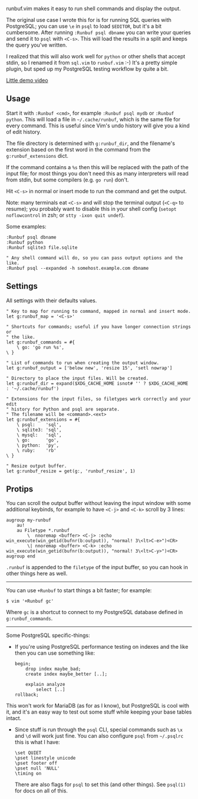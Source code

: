 runbuf.vim makes it easy to run shell commands and display the output.

The original use case I wrote this for is for running SQL queries with
PostgreSQL; you can use `\e` in `psql` to load `$EDITOR`, but it's a bit
cumbersome. After running `:Runbuf psql dbname` you can write your queries and
send it to `psql` with `<C-s>`. This will load the results in a split and keeps
the query you've written.

I realized that this will also work well for `python` or other shells that
accept stdin, so I renamed it from `sql.vim` to `runbuf.vim` :-) It's a pretty
simple plugin, but sped up my PostgreSQL testing workflow by quite a bit.

[Little demo video](http://tmp.arp242.net/runbuf-demo.mp4)

Usage
-----

Start it with `:Runbuf <cmd>`, for example `:Runbuf psql mydb` or `:Runbuf
python`. This will load a file in `~/.cache/runbuf`, which is the same file for
every command. This is useful since Vim's undo history will give you a kind of
edit history.

The file directory is determined with `g:runbuf_dir`, and the filename's
extension based on the first word in the command from the `g:runbuf_extensions`
dict.

If the command contains a `%s` then this will be replaced with the path of the
input file; for most things you don't need this as many interpreters will read
from stdin, but some compilers (e.g. `go run`) don't.

Hit `<C-s>` in normal or insert mode to run the command and get the output.

Note: many terminals eat `<C-s>` and will stop the terminal output (`<C-q>` to
resume); you probably want to disable this in your shell config (`setopt
noflowcontrol` in zsh; or `stty -ixon quit undef`).

Some examples:

    :Runbuf psql dbname
    :Runbuf python
    :Runbuf sqlite3 file.sqlite

    " Any shell command will do, so you can pass output options and the like.
    :Runbuf psql --expanded -h somehost.example.com dbname

Settings
--------

All settings with their defaults values.

    " Key to map for running to command, mapped in normal and insert mode.
    let g:runbuf_map = '<C-s>'

    " Shortcuts for commands; useful if you have longer connection strings or
    " the like.
    let g:runbuf_commands = #{
        \ go: 'go run %s',
    \ }

    " List of commands to run when creating the output window.
    let g:runbuf_output = ['below new', 'resize 15', 'setl nowrap']

    " Directory to place the input files. Will be created.
    let g:runbuf_dir = expand($XDG_CACHE_HOME isnot# '' ? $XDG_CACHE_HOME : '~/.cache/runbuf')

    " Extensions for the input files, so filetypes work correctly and your edit
    " history for Python and psql are separate.
    " The filename will be <command>.<ext>
    let g:runbuf_extensions = #{
        \ psql:    'sql',
        \ sqlite3: 'sql',
        \ mysql:   'sql',
        \ go:      'go',
        \ python:  'py',
        \ ruby:    'rb'
    \ }

    " Resize output buffer.
    let g:runbuf_resize = get(g:, 'runbuf_resize', 1)

Protips
-------

You can scroll the output buffer without leaving the input window with some
additional keybinds, for example to have `<C-j>` and `<C-k>` scroll by 3 lines:

    augroup my-runbuf
        au!
        au Filetype *.runbuf
            \  nnoremap <buffer> <C-j> :echo win_execute(win_getid(bufnr(b:output)), "normal! 3\<lt>C-e>")<CR>
            \| nnoremap <buffer> <C-k> :echo win_execute(win_getid(bufnr(b:output)), "normal! 3\<lt>C-y>")<CR>
    augroup end

`.runbuf` is appended to the `filetype` of the input buffer, so you can hook in
other things here as well.

---

You can use `+Runbuf` to start things a bit faster; for example:

    $ vim '+Runbuf gc'

Where `gc` is a shortcut to connect to my PostgreSQL database defined in
`g:runbuf_commands`.

---

Some PostgreSQL specific-things:

- If you're using PostgreSQL performance testing on indexes and the like then
  you can use something like:

      begin;
          drop index maybe_bad;
          create index maybe_better [..];

          explain analyze
              select [..]
      rollback;

This won't work for MariaDB (as for as I know), but PostgreSQL is cool with it,
and it's an easy way to test out some stuff while keeping your base tables
intact.

- Since stuff is run through the `psql` CLI, special commands such as `\x` and
  `\d` will work just fine. You can also configure `psql` from `~/.psqlrc` this
  is what I have:

      \set QUIET
      \pset linestyle unicode
      \pset footer off
      \pset null 'NULL'
      \timing on

  There are also flags for `psql` to set this (and other things). See `psql(1)`
  for docs on all of this.
